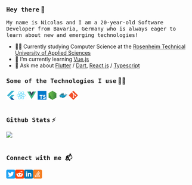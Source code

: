 ### <samp>Hey there</samp> 👋
<samp>
My name is Nicolas and I am a 20-year-old Software Developer from Bavaria, Germany who is always eager to learn about new and emerging technologies!
</samp>

- 👨‍🎓 Currently studying Computer Science at the [Rosenheim Technical University of Applied Sciences](https://www.th-rosenheim.de/en/)
- 🌱 I’m currently learning [Vue.js](https://vuejs.org)
- 💬 Ask me about [Flutter](https://flutter.dev) / [Dart](https://dart.dev), [React.js](https://reactjs.org/) / [Typescript](https://www.typescriptlang.org/)

### <samp>Some of the Technologies I use</samp> 🧑‍💻

<img src="https://raw.githubusercontent.com/devicons/devicon/master/icons/flutter/flutter-original.svg" width="24px" height="24px" alt="Flutter" />
<img src="https://raw.githubusercontent.com/devicons/devicon/master/icons/react/react-original.svg" alt="react" width="24px" height="24px" />
<img src="https://raw.githubusercontent.com/devicons/devicon/master/icons/vuejs/vuejs-original.svg" alt="vue" width="24px" height="24px" />
<img src="https://raw.githubusercontent.com/devicons/devicon/master/icons/typescript/typescript-original.svg" alt="typescript" width="24px" height="24px" />
<img src="https://raw.githubusercontent.com/devicons/devicon/master/icons/nodejs/nodejs-original.svg" alt="nodejs" width="24px" height="24px" />
<img src="https://raw.githubusercontent.com/devicons/devicon/master/icons/docker/docker-original.svg" alt="docker" width="24px" height="24px">
<img src="https://raw.githubusercontent.com/devicons/devicon/master/icons/git/git-original.svg" alt="git" width="24px" height="24px">

<br />
<br />

### <samp>Github Stats</samp> ⚡️

<img src="https://github-readme-stats.vercel.app/api?username=devnico&count_private=true&show_icons=true&theme=dark" />

<br />
<br />

### <samp>Connect with me </samp> 📬

<a href="https://twitter.com/DevNicoS">
  <img align="left" alt="DevNicoS Twitter" width="24px" src="https://raw.githubusercontent.com/edent/SuperTinyIcons/099dc12b59179d07d534069bc8551718f786d91a/images/svg/twitter.svg" />
</a>
<a href="https://reddit.com/user/DevNico">
  <img align="left" alt="DevNico Reddit" width="24px" src="https://raw.githubusercontent.com/edent/SuperTinyIcons/099dc12b59179d07d534069bc8551718f786d91a/images/svg/reddit.svg" />
</a>
<a href="https://www.linkedin.com/in/nicolas-schlecker/">
  <img align="left" alt="Nicolas Schlecker Linkdin" width="24px" src="https://raw.githubusercontent.com/edent/SuperTinyIcons/099dc12b59179d07d534069bc8551718f786d91a/images/svg/linkedin.svg" />
</a>
<a href="https://stackoverflow.com/users/5798515/devnico">
  <img align="left" alt="DevNico Stackoverflow" width="24px" src="https://raw.githubusercontent.com/edent/SuperTinyIcons/master/images/svg/stackoverflow.svg" />
</a><br/><br/>